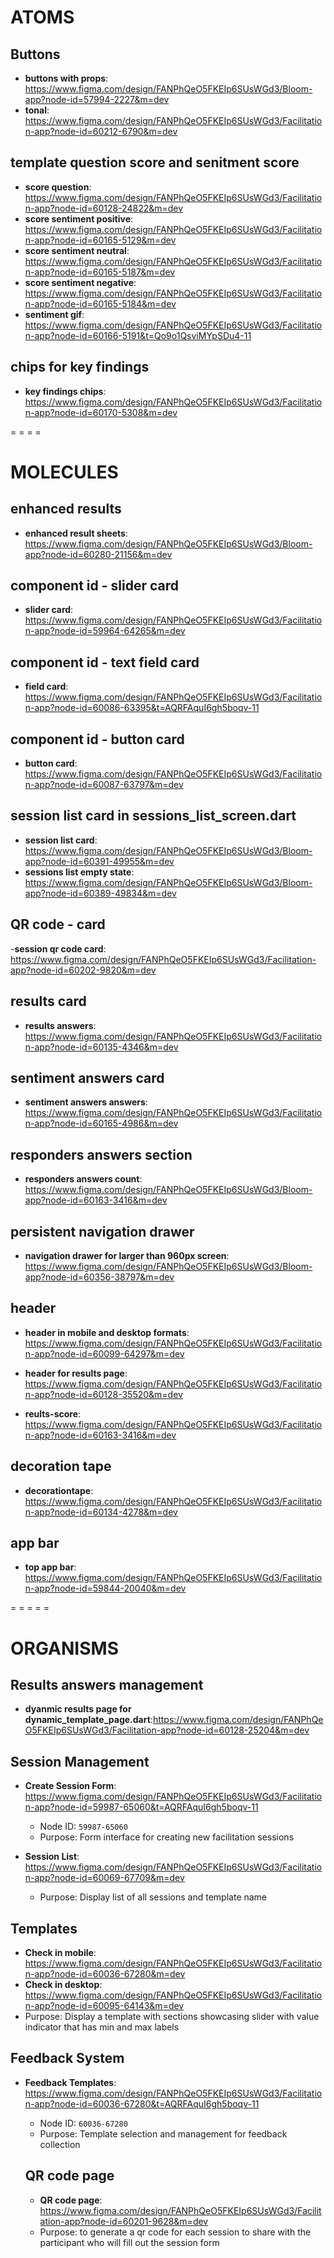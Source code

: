 # ATOMS
## Buttons
- **buttons with props**: https://www.figma.com/design/FANPhQeO5FKEIp6SUsWGd3/Bloom-app?node-id=57994-2227&m=dev
- **tonal**: https://www.figma.com/design/FANPhQeO5FKEIp6SUsWGd3/Facilitation-app?node-id=60212-6790&m=dev

## template question score and senitment score
- **score question**: https://www.figma.com/design/FANPhQeO5FKEIp6SUsWGd3/Facilitation-app?node-id=60128-24822&m=dev
- **score sentiment positive**: https://www.figma.com/design/FANPhQeO5FKEIp6SUsWGd3/Facilitation-app?node-id=60165-5129&m=dev
- **score sentiment neutral**: https://www.figma.com/design/FANPhQeO5FKEIp6SUsWGd3/Facilitation-app?node-id=60165-5187&m=dev
- **score sentiment negative**: https://www.figma.com/design/FANPhQeO5FKEIp6SUsWGd3/Facilitation-app?node-id=60165-5184&m=dev
- **sentiment gif**: https://www.figma.com/design/FANPhQeO5FKEIp6SUsWGd3/Facilitation-app?node-id=60166-5191&t=Qo9o1QsviMYpSDu4-11

## chips for key findings
- **key findings chips**: https://www.figma.com/design/FANPhQeO5FKEIp6SUsWGd3/Facilitation-app?node-id=60170-5308&m=dev

= = = = 

# MOLECULES

## enhanced results
- **enhanced result sheets**: https://www.figma.com/design/FANPhQeO5FKEIp6SUsWGd3/Bloom-app?node-id=60280-21156&m=dev

## component id - slider card
- **slider card**: https://www.figma.com/design/FANPhQeO5FKEIp6SUsWGd3/Facilitation-app?node-id=59964-64265&m=dev

## component id - text field card
- **field card**: https://www.figma.com/design/FANPhQeO5FKEIp6SUsWGd3/Facilitation-app?node-id=60086-63395&t=AQRFAquI6gh5boqv-11

## component id - button card
- **button card**: https://www.figma.com/design/FANPhQeO5FKEIp6SUsWGd3/Facilitation-app?node-id=60087-63797&m=dev

## session list card in sessions_list_screen.dart
- **session list card**: https://www.figma.com/design/FANPhQeO5FKEIp6SUsWGd3/Bloom-app?node-id=60391-49955&m=dev
- **sessions list empty state**: https://www.figma.com/design/FANPhQeO5FKEIp6SUsWGd3/Bloom-app?node-id=60389-49834&m=dev

## QR code - card
-**session qr code card**: https://www.figma.com/design/FANPhQeO5FKEIp6SUsWGd3/Facilitation-app?node-id=60202-9820&m=dev

## results card
- **results answers**: https://www.figma.com/design/FANPhQeO5FKEIp6SUsWGd3/Facilitation-app?node-id=60135-4346&m=dev

## sentiment answers card
- **sentiment answers answers**: https://www.figma.com/design/FANPhQeO5FKEIp6SUsWGd3/Facilitation-app?node-id=60165-4986&m=dev

## responders answers section
- **responders answers count**: https://www.figma.com/design/FANPhQeO5FKEIp6SUsWGd3/Bloom-app?node-id=60163-3416&m=dev

## persistent navigation drawer
- **navigation drawer for larger than 960px screen**: https://www.figma.com/design/FANPhQeO5FKEIp6SUsWGd3/Bloom-app?node-id=60356-38797&m=dev



## header
- **header in mobile and desktop formats**: https://www.figma.com/design/FANPhQeO5FKEIp6SUsWGd3/Facilitation-app?node-id=60099-64297&m=dev

- **header for results page**: https://www.figma.com/design/FANPhQeO5FKEIp6SUsWGd3/Facilitation-app?node-id=60128-35520&m=dev
- **reults-score**: https://www.figma.com/design/FANPhQeO5FKEIp6SUsWGd3/Facilitation-app?node-id=60163-3416&m=dev


## decoration tape
- **decorationtape**: https://www.figma.com/design/FANPhQeO5FKEIp6SUsWGd3/Facilitation-app?node-id=60134-4278&m=dev

## app bar
- **top app bar**: https://www.figma.com/design/FANPhQeO5FKEIp6SUsWGd3/Facilitation-app?node-id=59844-20040&m=dev

= = = = =

# ORGANISMS

## Results answers management
- **dyanmic results page for dynamic_template_page.dart**:https://www.figma.com/design/FANPhQeO5FKEIp6SUsWGd3/Facilitation-app?node-id=60128-25204&m=dev

## Session Management
- **Create Session Form**: https://www.figma.com/design/FANPhQeO5FKEIp6SUsWGd3/Facilitation-app?node-id=59987-65060&t=AQRFAquI6gh5boqv-11
  - Node ID: `59987-65060`
  - Purpose: Form interface for creating new facilitation sessions
  
- **Session List**: https://www.figma.com/design/FANPhQeO5FKEIp6SUsWGd3/Facilitation-app?node-id=60069-67709&m=dev
  - Purpose: Display list of all sessions and template name

## Templates
- **Check in mobile**: https://www.figma.com/design/FANPhQeO5FKEIp6SUsWGd3/Facilitation-app?node-id=60036-67280&m=dev
- **Check in desktop**: https://www.figma.com/design/FANPhQeO5FKEIp6SUsWGd3/Facilitation-app?node-id=60095-64143&m=dev
- Purpose: Display a template with sections showcasing slider with value indicator that has min and max labels

## Feedback System
- **Feedback Templates**: https://www.figma.com/design/FANPhQeO5FKEIp6SUsWGd3/Facilitation-app?node-id=60036-67280&t=AQRFAquI6gh5boqv-11
  - Node ID: `60036-67280`
  - Purpose: Template selection and management for feedback collection

  ## QR code page
  - **QR code page**: https://www.figma.com/design/FANPhQeO5FKEIp6SUsWGd3/Facilitation-app?node-id=60201-9628&m=dev
  - Purpose: to generate a qr code for each session to share with the participant who will fill out the session form